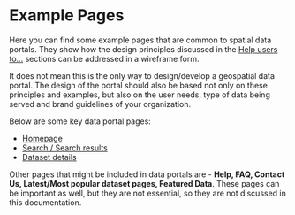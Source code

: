 # Example Pages

Here you can find some example pages that are common to spatial data portals. They show how the design principles discussed in the [Help users to...](#) sections can be addressed in a wireframe form. 

It does not mean this is the only way to design/develop a geospatial data portal. The design of the portal should also be based not only on these principles and examples, but also on the user needs, type of data being served and brand guidelines of your organization.

Below are some key data portal pages:

* [Homepage](/main-content/pages/homepage)
* [Search / Search results](main-content/pages/search-and-results)
* [Dataset details](/main-content/pages/dataset-details)

Other pages that might be included in data portals are - **Help, FAQ, Contact Us, Latest/Most popular dataset pages, Featured Data**. These pages can be important as well, but they are not essential, so they are not discussed in this documentation.
